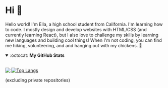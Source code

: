 # Hi :wave:

Hello world! I'm Ella, a high school student from California. I'm learning how to code. I mostly design and develop websites with HTML/CSS (and currently learning React), but I also love to challenge my skills by learning new languages and building cool things! When I'm not coding, you can find me hiking, volunteering, and and hanging out with my chickens. :chicken:

<details open>
 <summary> :octocat: <b>My GitHub Stats</b> </summary>
<br>
<p align = "center">
 <img align="left" src="https://github-readme-stats.vercel.app/api?username=eilla1&count_private=true" /> 
 </p>

 [![Top Langs](https://github-readme-stats.vercel.app/api/top-langs/?username=eilla1&layout=compact)](https://github.com/anuraghazra/github-readme-stats)

(excluding private repositories)

</details>

